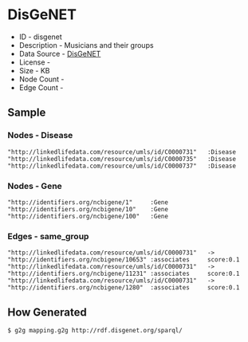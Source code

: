 # DisGeNET

* ID - disgenet
* Description - Musicians and their groups
* Data Source - [DisGeNET](http://www.disgenet.org/)
* License - 
* Size - KB
* Node Count -
* Edge Count -

## Sample

### Nodes - Disease

```
"http://linkedlifedata.com/resource/umls/id/C0000731"   :Disease
"http://linkedlifedata.com/resource/umls/id/C0000735"   :Disease
"http://linkedlifedata.com/resource/umls/id/C0000737"   :Disease
```

### Nodes - Gene

```
"http://identifiers.org/ncbigene/1"     :Gene
"http://identifiers.org/ncbigene/10"    :Gene
"http://identifiers.org/ncbigene/100"   :Gene
```


### Edges - same_group

```
"http://linkedlifedata.com/resource/umls/id/C0000731"   ->      "http://identifiers.org/ncbigene/10653" :associates     score:0.1
"http://linkedlifedata.com/resource/umls/id/C0000731"   ->      "http://identifiers.org/ncbigene/11231" :associates     score:0.1
"http://linkedlifedata.com/resource/umls/id/C0000731"   ->      "http://identifiers.org/ncbigene/1280"  :associates     score:0.1
```

## How Generated

    $ g2g mapping.g2g http://rdf.disgenet.org/sparql/
